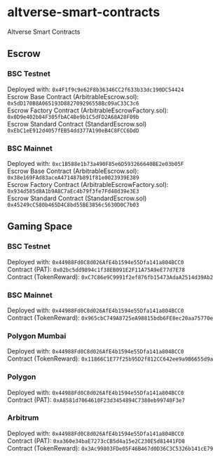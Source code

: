 # altverse-smart-contracts
Altverse Smart Contracts

## Escrow
### BSC Testnet
Deployed with: `0x4F1f9c9e62F8b36346CC2f633b33dc190DC54424`  
Escrow Base Contract (ArbitrableEscrow.sol): `0x5dD170B8A065193D882709296558Bc09aC33C3c6`  
Escrow Factory Contract (ArbitrableEscrowFactory.sol): `0x0D9e402b04F305fbAC4Be9b1C5dFD2A68A28F09b`  
Escrow Standard Contract (StandardEscrow.sol) `0xEbC1eE912d4057fEB54dd377A190eB4C8FCC6DdD`

### BSC Mainnet
Deployed with: `0xc1B588e1b73a490F85e6D593266640BE2e03b05F`  
Escrow Base Contract (ArbitrableEscrow.sol): `0x38e169FAd83aceA471487b891f81e0023939E389`  
Escrow Factory Contract (ArbitrableEscrowFactory.sol): `0x934d585d8A1b9A8C7aEc4b79f3fe7Fd48d39e3E3`  
Escrow Standard Contract (StandardEscrow.sol) `0x45249cC580b465D4C8bd55BE3856c5630D0C7b03`

## Gaming Space
### BSC Testnet
Deployed with: `0x44988Fd0C8d026AfE4b1594e55Dfa141a804BCC0`   
Contract (PAT): `0x02bc5dd9894c1f38EB091E2F11A75A9eE77d7E78`  
Contract (TokenReward): `0xC7C86e9C9991f2ef876fb15473AdaA2514d39Ab2`    

### BSC Mainnet
Deployed with: `0x44988Fd0C8d026AfE4b1594e55Dfa141a804BCC0`  
Contract (TokenReward): `0x965cbC749A8725eA98815bdb6FE8ec20aa75770e`    

### Polygon Mumbai
Deployed with: `0x44988Fd0C8d026AfE4b1594e55Dfa141a804BCC0`  
Contract (TokenReward): `0x11866C1E77f25b95D2f812CC642ee9a9B6655d9a`    

### Polygon
Deployed with: `0x44988Fd0C8d026AfE4b1594e55Dfa141a804BCC0`  
Contract (PAT): `0xA8581d7064610F23d3454894C7380eb99740F3e7`  

### Arbitrum 
Deployed with: `0x44988Fd0C8d026AfE4b1594e55Dfa141a804BCC0`  
Contract (PAT): `0xa360e34baE7273cCB5d4a15e2C230E5d81441FD8`  
Contract (TokenReward): `0x3Ac99803FDe05F46B467d0D36C3C5326b141cE79`   
